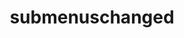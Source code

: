 ---
layout: page
title: submenuschanged
nav: false
# nav_order: 6
dropdown: true
children: 
    - title: publications
      permalink: /publications/
    - title: divider
    - title: projects
      permalink: /projects/
---